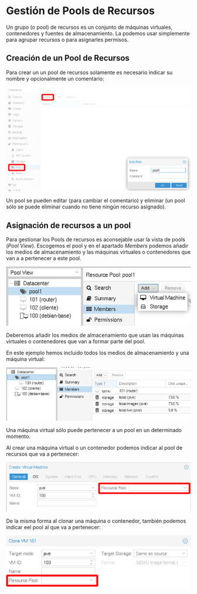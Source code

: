 # Gestión de Pools de Recursos

Un grupo (o pool) de recursos es un conjunto de máquinas virtuales, contenedores y fuentes de almacenamiento. La podemos usar simplemente para agrupar recursos o para asignarles permisos.

## Creación de un Pool de Recursos

Para crear un un pool de recursos solamente es necesario indicar su nombre y opcionalmente un comentario:

![usuarios](img/usuario5.png)

Un pool se pueden editar (para cambiar el comentario) y eliminar (un pool sólo se puede eliminar cuando no tiene ningún recurso asignado).

## Asignación de recursos a un pool

Para gestionar los Pools de recursos es aconsejable usar la vista de pools (*Pool View*). Escogemos el pool y en el apartado *Members* podemos añadir los medios de almacenamiento y las máquinas virtuales o contenedores que van a a pertenecer a este pool.

![usuarios](img/usuario6.png)

Deberemos añadir los medios de almacenamiento que usan las máquinas virtuales o contenedores que van a formar parte del pool. 

En este ejemplo hemos incluido todos los medios de almacenamiento y una máquina virtual:

![usuarios](img/usuario7.png)

Una máquina virtual sólo puede pertenecer a un pool en un determinado momento.

Al crear una máquina virtual o un contenedor podemos indicar al pool de recursos que va a pertenecer:

![usuarios](img/usuario8.png)

De la misma forma al clonar una máquina o contenedor, también podemos indicar eel pool al que va a pertenecer:

![usuarios](img/usuario9.png)


